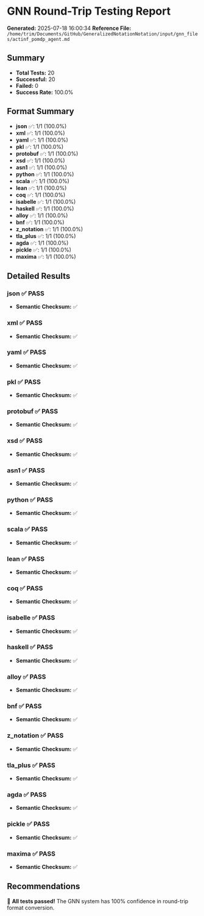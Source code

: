 # GNN Round-Trip Testing Report
**Generated:** 2025-07-18 16:00:34
**Reference File:** `/home/trim/Documents/GitHub/GeneralizedNotationNotation/input/gnn_files/actinf_pomdp_agent.md`

## Summary
- **Total Tests:** 20
- **Successful:** 20
- **Failed:** 0
- **Success Rate:** 100.0%

## Format Summary
- **json** ✅: 1/1 (100.0%)
- **xml** ✅: 1/1 (100.0%)
- **yaml** ✅: 1/1 (100.0%)
- **pkl** ✅: 1/1 (100.0%)
- **protobuf** ✅: 1/1 (100.0%)
- **xsd** ✅: 1/1 (100.0%)
- **asn1** ✅: 1/1 (100.0%)
- **python** ✅: 1/1 (100.0%)
- **scala** ✅: 1/1 (100.0%)
- **lean** ✅: 1/1 (100.0%)
- **coq** ✅: 1/1 (100.0%)
- **isabelle** ✅: 1/1 (100.0%)
- **haskell** ✅: 1/1 (100.0%)
- **alloy** ✅: 1/1 (100.0%)
- **bnf** ✅: 1/1 (100.0%)
- **z_notation** ✅: 1/1 (100.0%)
- **tla_plus** ✅: 1/1 (100.0%)
- **agda** ✅: 1/1 (100.0%)
- **pickle** ✅: 1/1 (100.0%)
- **maxima** ✅: 1/1 (100.0%)

## Detailed Results
### json ✅ PASS
- **Semantic Checksum:** ✅

### xml ✅ PASS
- **Semantic Checksum:** ✅

### yaml ✅ PASS
- **Semantic Checksum:** ✅

### pkl ✅ PASS
- **Semantic Checksum:** ✅

### protobuf ✅ PASS
- **Semantic Checksum:** ✅

### xsd ✅ PASS
- **Semantic Checksum:** ✅

### asn1 ✅ PASS
- **Semantic Checksum:** ✅

### python ✅ PASS
- **Semantic Checksum:** ✅

### scala ✅ PASS
- **Semantic Checksum:** ✅

### lean ✅ PASS
- **Semantic Checksum:** ✅

### coq ✅ PASS
- **Semantic Checksum:** ✅

### isabelle ✅ PASS
- **Semantic Checksum:** ✅

### haskell ✅ PASS
- **Semantic Checksum:** ✅

### alloy ✅ PASS
- **Semantic Checksum:** ✅

### bnf ✅ PASS
- **Semantic Checksum:** ✅

### z_notation ✅ PASS
- **Semantic Checksum:** ✅

### tla_plus ✅ PASS
- **Semantic Checksum:** ✅

### agda ✅ PASS
- **Semantic Checksum:** ✅

### pickle ✅ PASS
- **Semantic Checksum:** ✅

### maxima ✅ PASS
- **Semantic Checksum:** ✅

## Recommendations
🎉 **All tests passed!** The GNN system has 100% confidence in round-trip format conversion.